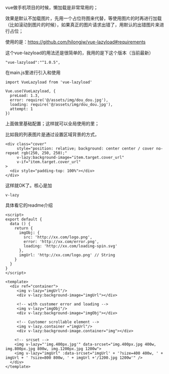 vue做手机项目的时候，懒加载是非常常用的；

效果是默认不加载图片，先用一个占位符图来代替，等使用图片的时再进行加载（比如滚动到图片的时候），如果真正的图片请求出错了，用默认的出错图片来进行占位；

使用的是：https://github.com/hilongjw/vue-lazyload#requirements

这个vue-lazyload的用法还是很简单的，我用的是下这个版本（当前最新）

`"vue-lazyload":"^1.0.5",`

在main.js里进行引入和使用

```vue
import VueLazyload from 'vue-lazyload'
 
Vue.use(VueLazyload, {
  preLoad: 1.3,
  error: require('@/assets/img/dou_dou.jpg'),
  loading: require('@/assets/img/dou_dou.jpg'),
  attempt: 1
})

```
上面做里基础配置；这样就可以全局使用的里；

比如我的列表图片是通过设置区域背景的方式，

``` 
<div class="cover"
     style="position: relative; background: center center / cover no-repeat rgb(250, 250, 250);"
     v-lazy:background-image="item.target.cover_url"
     v-if="item.target.cover_url"
>
  <div style="padding-top: 100%"></div>
</div>
```
这样就OK了。核心是加

``` 
v-lazy

```
具体看它的readme介绍

```vue
<script>
export default {
  data () {
    return {
      imgObj: {
        src: 'http://xx.com/logo.png',
        error: 'http://xx.com/error.png',
        loading: 'http://xx.com/loading-spin.svg'
      },
      imgUrl: 'http://xx.com/logo.png' // String
    }
  }
}
</script>
 
<template>
  <div ref="container">
     <img v-lazy="imgUrl"/>
     <div v-lazy:background-image="imgUrl"></div>
     
     <!-- with customer error and loading -->
     <img v-lazy="imgObj"/>
     <div v-lazy:background-image="imgObj"></div>
     
     <!-- Customer scrollable element -->
     <img v-lazy.container ="imgUrl"/>
     <div v-lazy:background-image.container="img"></div>
  
    <!-- srcset -->
    <img v-lazy="'img.400px.jpg'" data-srcset="img.400px.jpg 400w, img.800px.jpg 800w, img.1200px.jpg 1200w">
    <img v-lazy="imgUrl" :data-srcset="imgUrl' + '?size=400 400w, ' + imgUrl + ' ?size=800 800w, ' + imgUrl +'/1200.jpg 1200w'" />
  </div>
</template>
```